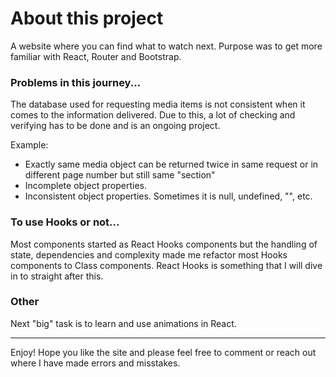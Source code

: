# About this project
A website where you can find what to watch next. Purpose was to get more familiar with React, Router and Bootstrap. 

### Problems in this journey...
The database used for requesting media items is not consistent when it comes to the information delivered. 
Due to this, a lot of checking and verifying has to be done and is an ongoing project.

Example:
* Exactly same media object can be returned twice in same request or in different page number but still same "section"
* Incomplete object properties.
* Inconsistent object properties. Sometimes it is null, undefined, "", etc. 

### To use Hooks or not...
Most components started as React Hooks components but the handling of state, dependencies and complexity made me refactor most Hooks components to Class components. React Hooks is something that I will dive in to straight after this.

### Other
Next "big" task is to learn and use animations in React. 

-------------------------------------------------------------------------------------------------------------------------------------------

Enjoy! Hope you like the site and please feel free to comment or reach out where I have made errors and misstakes.
